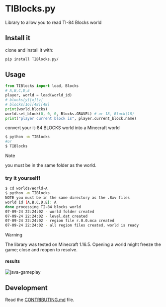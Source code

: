 # TIBlocks.py

Library to allow you to read TI-84 Blocks world

## Install it

clone and install it with:

```cmd
pip install TIBlocks.py/
```

## Usage

```py
from TIBlocks import load, Blocks
# A,B,C,D,E
player, world = load(world_id)
# blocks[y][x][z]
# blocks[16][48][48]
print(world.blocks)
world.set_block(0, 0, 0, Blocks.GRAVEL) # or 18, Block(18)
print("player current block is", player.current_block.name)
```

convert your it-84 BLOCKS world into a Minecraft world

```bash
$ python -m TIBlocks
#or
$ TIBlocks
```

> [!NOTE]
> you must be in the same folder as the world.

### try it yourself!

```bash
$ cd worlds/World-A
$ python -m TIBlocks
NOTE you must be in the same directory as the .8xv files
world id (A,B,C,D,E): A
done processing TI-84 blocks world
07-09-24 22:24:02 - world folder created
07-09-24 22:24:02 - level.dat created
07-09-24 22:24:02 - region file r.0.0.mca created
07-09-24 22:24:02 - all region files created, world is ready
```

> [!WARNING]
> The library was tested on Minecraft 1.16.5. Opening a world might freeze the game; close and reopen to resolve.

#### results

![java-gameplay](/assets/java-gameplay.gif)

## Development

Read the [CONTRIBUTING.md](CONTRIBUTING.md) file.
